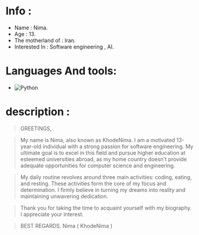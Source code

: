 # Info :

- Name : Nima.
- Age : 13.
- The motherland of : Iran.
- Interested In : Software engineering , AI.

# Languages And tools:
- ![Python](https://github.com/KhodeNima/KhodeNima/blob/Main.Project/Pictures/Python.png)


# description :


> GREETINGS,

> My name is Nima, also known as KhodeNima. I am a motivated 13-year-old individual with a strong passion for software engineering. My ultimate goal is to excel in this field and pursue  higher education at esteemed universities abroad, as my home country doesn't provide adequate opportunities for computer science and engineering.

> My daily routine revolves around three main activities: coding, eating, and resting. These activities form the core of my focus and determination. I firmly believe in turning my dreams  into reality and maintaining unwavering dedication.

> Thank you for taking the time to acquaint yourself with my biography. I appreciate your interest.

> BEST REGARDS.
> Nima ( KhodeNima )
